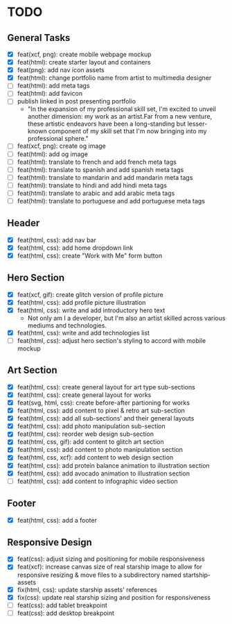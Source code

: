 # TODO

## General Tasks
  - [X] feat(xcf, png): create mobile webpage mockup
  - [X] feat(html): create starter layout and containers
  - [X] feat(png): add nav icon assets
  - [X] feat(html): change portfolio name from artist to multimedia designer
  - [ ] feat(html): add meta tags
  - [ ] feat(html): add favicon
  - [ ] publish linked in post presenting portfolio
    - "In the expansion of my professional skill set, I'm excited to unveil another dimension: my work as an artist.Far from a new venture, these artistic endeavors have been a long-standing but lesser-known component of my skill set that I'm now bringing into my professional sphere."
  - [ ] feat(xcf, png): create og image
  - [ ] feat(html): add og image
  - [ ] feat(html): translate to french and add french meta tags
  - [ ] feat(html): translate to spanish and add spanish meta tags
  - [ ] feat(html): translate to mandarin and add mandarin meta tags
  - [ ] feat(html): translate to hindi and add hindi meta tags
  - [ ] feat(html): translate to arabic and add arabic meta tags
  - [ ] feat(html): translate to portuguese and add portuguese meta tags

## Header
- [X] feat(html, css): add nav bar
- [X] feat(html, css): add home dropdown link
- [X] feat(html, css): create "Work with Me" form button

## Hero Section
- [X] feat(xcf, gif): create glitch version of profile picture
- [X] feat(html, css): add profile picture illustration
- [X] feat(html, css): write and add introductory hero text
  - Not only am I a developer, but I'm also an artist skilled across various mediums and technologies.
- [X] feat(html, css): write and add technologies list
- [ ] feat(html, css): adjust hero section's styling to accord with mobile mockup

## Art Section
- [X] feat(html, css): create general layout for art type sub-sections
- [X] feat(html, css): create general layout for works
- [X] feat(svg, html, css): create before-after partioning for works
- [X] feat(html, css): add content to pixel & retro art sub-section
- [X] feat(html, css): add all sub-sections' and their general layouts
- [X] feat(html, css): add photo manipulation sub-section
- [X] feat(html, css): reorder web design sub-section
- [X] feat(html, css, gif): add content to glitch art section
- [X] feat(html, css): add content to photo manipulation section
- [X] feat(html, css, xcf): add content to web design section
- [X] feat(html, css): add protein balance animation to illustration section
- [X] feat(html, css): add avocado animation to illustration section
- [ ] feat(html, css): add content to infographic video section

## Footer
- [X] feat(html, css): add a footer

## Responsive Design
- [X] feat(css): adjust sizing and positioning for mobile responsiveness
- [X] feat(xcf): increase canvas size of real starship image to allow for responsive resizing & move files to a subdirectory named startship-assets
- [X] fix(html, css): update starship assets' references
- [X] fix(css): update real starship sizing and position for responsiveness
- [ ] feat(css): add tablet breakpoint
- [ ] feat(css): add desktop breakpoint